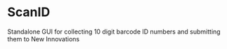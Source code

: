 # ScanID
Standalone GUI for collecting 10 digit barcode ID numbers and submitting them to New Innovations
